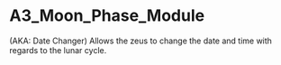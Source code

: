 # A3_Moon_Phase_Module
(AKA: Date Changer) Allows the zeus to change the date and time with regards to the lunar cycle.
